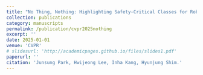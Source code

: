 ```yaml
---
title: "No Thing, Nothing: Highlighting Safety-Critical Classes for Robust LiDAR Semantic Segmentation in Adverse Weather"
collection: publications
category: manuscripts
permalink: /publication/cvpr2025nothing
excerpt: ''
date: 2025-01-01
venue: 'CVPR'
# slidesurl: 'http://academicpages.github.io/files/slides1.pdf'
paperurl: ''
citation: 'Junsung Park, Hwijeong Lee, Inha Kang, Hyunjung Shim.'
---
```


<!-- The contents above will be part of a list of publications, if the user clicks the link for the publication than the contents of section will be rendered as a full page, allowing you to provide more information about the paper for the reader. When publications are displayed as a single page, the contents of the above "citation" field will automatically be included below this section in a smaller font. -->